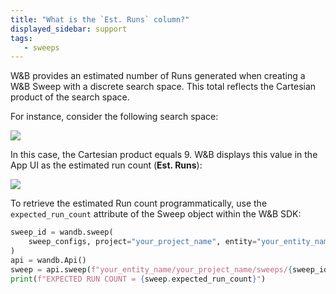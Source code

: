 ```yaml
---
title: "What is the `Est. Runs` column?"
displayed_sidebar: support
tags:
   - sweeps
---
```

W&B provides an estimated number of Runs generated when creating a W&B Sweep with a discrete search space. This total reflects the Cartesian product of the search space.

For instance, consider the following search space:

![](/images/sweeps/sweeps_faq_whatisestruns_1.png)

In this case, the Cartesian product equals 9. W&B displays this value in the App UI as the estimated run count (**Est. Runs**):

![](/images/sweeps/spaces_sweeps_faq_whatisestruns_2.webp)

To retrieve the estimated Run count programmatically, use the `expected_run_count` attribute of the Sweep object within the W&B SDK:

```python
sweep_id = wandb.sweep(
    sweep_configs, project="your_project_name", entity="your_entity_name"
)
api = wandb.Api()
sweep = api.sweep(f"your_entity_name/your_project_name/sweeps/{sweep_id}")
print(f"EXPECTED RUN COUNT = {sweep.expected_run_count}")
```